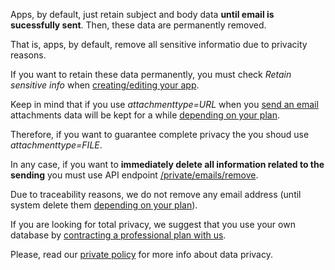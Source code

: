 Apps, by default, just retain subject and body data **until email is sucessfully sent**. Then, these data are permanently removed.

That is, apps, by default, remove all sensitive informatio due to privacity reasons.

If you want to retain these data permanently, you must check *Retain sensitive info* when [creating/editing your app](api-apps.md).

Keep in mind that if you use *attachmenttype=URL* when you [send an email](api-emails.md) attachments data will be kept for a while [depending on your plan](api-limitations.md). 

Therefore, if you want to guarantee complete privacy the you shoud use *attachmenttype=FILE*.

In any case, if you want to **immediately delete all information related to the sending** you must use API endpoint [/private/emails/remove](api-emails.md).

Due to traceability reasons, we do not remove any email address (until system delete them [depending on your plan](api-limitations.md)).

If you are looking for total privacy, we suggest that you use your own database by [contracting a professional plan with us](api-limitations.md).

Please, read our [private policy](legal-privatepolicy.md) for more info about data privacy. 




